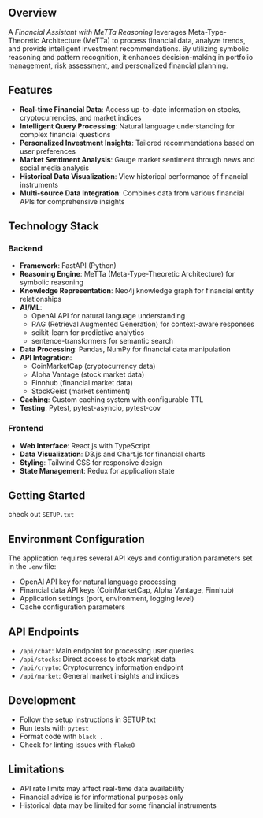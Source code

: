 ## Overview

A *Financial Assistant with MeTTa Reasoning* leverages Meta-Type-Theoretic Architecture (MeTTa) to process financial data, analyze trends, and provide intelligent investment recommendations. By utilizing symbolic reasoning and pattern recognition, it enhances decision-making in portfolio management, risk assessment, and personalized financial planning.

## Features
- **Real-time Financial Data**: Access up-to-date information on stocks, cryptocurrencies, and market indices
- **Intelligent Query Processing**: Natural language understanding for complex financial questions
- **Personalized Investment Insights**: Tailored recommendations based on user preferences
- **Market Sentiment Analysis**: Gauge market sentiment through news and social media analysis
- **Historical Data Visualization**: View historical performance of financial instruments
- **Multi-source Data Integration**: Combines data from various financial APIs for comprehensive insights

## Technology Stack

### Backend
- **Framework**: FastAPI (Python)
- **Reasoning Engine**: MeTTa (Meta-Type-Theoretic Architecture) for symbolic reasoning
- **Knowledge Representation**: Neo4j knowledge graph for financial entity relationships
- **AI/ML**: 
  - OpenAI API for natural language understanding
  - RAG (Retrieval Augmented Generation) for context-aware responses
  - scikit-learn for predictive analytics
  - sentence-transformers for semantic search
- **Data Processing**: Pandas, NumPy for financial data manipulation
- **API Integration**: 
  - CoinMarketCap (cryptocurrency data)
  - Alpha Vantage (stock market data)
  - Finnhub (financial market data)
  - StockGeist (market sentiment)
- **Caching**: Custom caching system with configurable TTL
- **Testing**: Pytest, pytest-asyncio, pytest-cov

### Frontend
- **Web Interface**: React.js with TypeScript
- **Data Visualization**: D3.js and Chart.js for financial charts
- **Styling**: Tailwind CSS for responsive design
- **State Management**: Redux for application state

## Getting Started
 check out `SETUP.txt`
## Environment Configuration
The application requires several API keys and configuration parameters set in the `.env` file:
- OpenAI API key for natural language processing
- Financial data API keys (CoinMarketCap, Alpha Vantage, Finnhub)
- Application settings (port, environment, logging level)
- Cache configuration parameters

## API Endpoints
- `/api/chat`: Main endpoint for processing user queries
- `/api/stocks`: Direct access to stock market data
- `/api/crypto`: Cryptocurrency information endpoint
- `/api/market`: General market insights and indices

## Development
- Follow the setup instructions in SETUP.txt
- Run tests with `pytest`
- Format code with `black .`
- Check for linting issues with `flake8`

## Limitations
- API rate limits may affect real-time data availability
- Financial advice is for informational purposes only
- Historical data may be limited for some financial instruments


